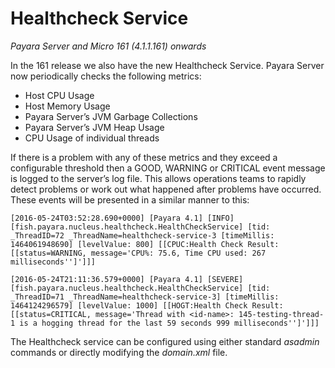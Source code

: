 # Healthcheck Service

_Payara Server and Micro 161 \(4.1.1.161\) onwards_

In the 161 release we also have the new Healthcheck Service. Payara Server now periodically checks the following metrics:

* Host CPU Usage 
* Host Memory Usage 
* Payara Server’s JVM Garbage Collections 
* Payara Server’s JVM Heap Usage 
* CPU Usage of individual threads  

If there is a problem with any of these metrics and they exceed a configurable threshold then a  GOOD, WARNING or CRITICAL event message is logged to the server’s log file. This allows operations teams to rapidly detect problems or work out what happened after problems have occurred. These events will be presented in a similar manner to this:

```
[2016-05-24T03:52:28.690+0000] [Payara 4.1] [INFO] [fish.payara.nucleus.healthcheck.HealthCheckService] [tid: _ThreadID=72 _ThreadName=healthcheck-service-3 [timeMillis: 1464061948690] [levelValue: 800] [[CPUC:Health Check Result:[[status=WARNING, message='CPU%: 75.6, Time CPU used: 267 milliseconds'']']]]

[2016-05-24T21:11:36.579+0000] [Payara 4.1] [SEVERE] [fish.payara.nucleus.healthcheck.HealthCheckService] [tid: _ThreadID=71 _ThreadName=healthcheck-service-3] [timeMillis: 1464124296579] [levelValue: 1000] [[HOGT:Health Check Result:[[status=CRITICAL, message='Thread with <id-name>: 145-testing-thread-1 is a hogging thread for the last 59 seconds 999 milliseconds'']']]]
```

The Healthcheck service can be configured using either standard _asadmin_ commands or directly modifying the _domain.xml_ file.

